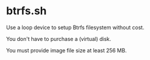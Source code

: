 # btrfs.sh
Use a loop device to setup Btrfs filesystem without cost.

You don't have to purchase a (virtual) disk.

You must provide image file size at least 256 MB.
